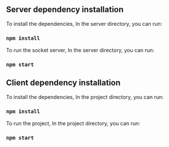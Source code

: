 ## Server dependency installation

To install the dependencies, In the server directory, you can run:

### `npm install`

To run the socket server, In the server directory, you can run:

### `npm start`



## Client dependency installation

To install the dependencies, In the project directory, you can run:

### `npm install`

To run the project, In the project directory, you can run:

### `npm start`

